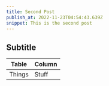 ```yaml
---
title: Second Post
publish_at: 2022-11-23T04:54:43.639Z
snippet: This is the second post
---
```


## Subtitle

| Table  | Column |
| ------ | ------ |
| Things | Stuff  |
